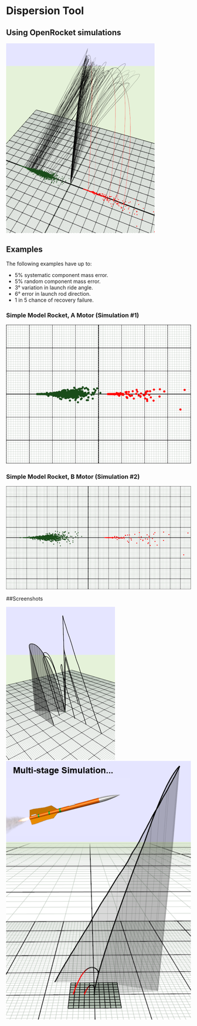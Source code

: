 # Dispersion Tool 
## Using OpenRocket simulations


![Screenshot](docs/screenshot2.png)


## Examples

The following examples have up to:


- 5% systematic component mass error.
- 5% random component mass error.
- 3&deg; variation in launch ride angle.
- 6&deg; error in launch rod direction.
- 1 in 5 chance of recovery failure.


### Simple Model Rocket, A Motor (Simulation #1)

![Screenshot](docs/simple-a.png)

### Simple Model Rocket, B Motor (Simulation #2)

![Screenshot](docs/simple-b.png)

##Screenshots

![Screenshot](docs/screenshot.png)
![Screenshot](docs/screenshot3.png)